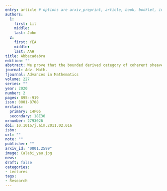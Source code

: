 ```yaml
---
entry: article # options are arxiv_preprint, article, book, booklet, inbook, incollection, inproceedings, manual, mastersthesis, misc, phdthesis, proceedings, techreport, unpublished
authors: 
  1:  
    first: Lil
    middle: 
    last: John
  2:  
    first: YEA
    middle: 
    last: AAH
title: Abbacadabra
edition: "" 
abstract: We prove that the bounded derived category of coherent sheaves with proper support is equivalent to the category of locally-finite, cohomological functors on the perfect derived category of a quasi-projective scheme over a field. We introduce the notions of pseudo-adjoints and Rouquier functors and study them. As an application of these ideas and results, we extend the reconstruction result of Bondal and Orlov to Gorenstein projective varieties.
journal: Adv. Math.
fjournal: Advances in Mathematics
volume: 227
series: ""
year: 2020
number: 2
pages: 895--919
issn: 0001-8708
mrclass:
  primary: 14F05
  secondary: 18E30
mrnumber: 2793026
doi: 10.1016/j.aim.2011.02.016
isbn: 
url: ""
note: "" 
publisher: ""
arxiv_id: "0801.2599"
image: Calabi_yau.jpg
news: 
draft: false 
categories:
- Lectures 
tags:
- Research 
---
```


